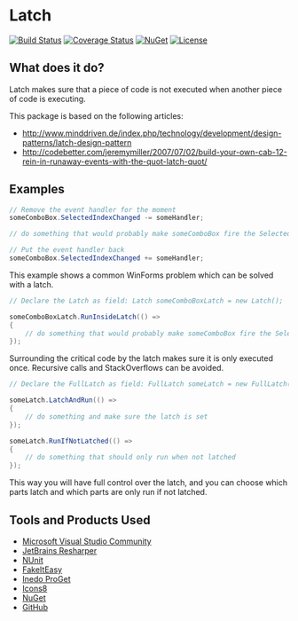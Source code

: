 # Latch

[![Build Status](https://travis-ci.org/denxorz/Latch.svg?branch=master)](https://travis-ci.org/denxorz/Latch) [![Coverage Status](https://coveralls.io/repos/github/denxorz/Latch/badge.svg?branch=master)](https://coveralls.io/github/denxorz/Latch?branch=master) [![NuGet](https://buildstats.info/nuget/Denxorz.Latch)](https://www.nuget.org/packages/Denxorz.Latch/) [![License](http://img.shields.io/:license-mit-blue.svg)](https://github.com/denxorz/Latch/blob/master/LICENSE)

## What does it do?
Latch makes sure that a piece of code is not executed when another piece of code is executing.

This package is based on the following articles: 

* http://www.minddriven.de/index.php/technology/development/design-patterns/latch-design-pattern
* http://codebetter.com/jeremymiller/2007/07/02/build-your-own-cab-12-rein-in-runaway-events-with-the-quot-latch-quot/

## Examples
```C#
// Remove the event handler for the moment
someComboBox.SelectedIndexChanged -= someHandler;

// do something that would probably make someComboBox fire the SelectedIndexChanged event

// Put the event handler back
someComboBox.SelectedIndexChanged += someHandler;
```

This example shows a common WinForms problem which can be solved with a latch.

```C#
// Declare the Latch as field: Latch someComboBoxLatch = new Latch();

someComboBoxLatch.RunInsideLatch(() =>
{
    // do something that would probably make someComboBox fire the SelectedIndexChanged event
});
```
Surrounding the critical code by the latch makes sure it is only executed once. Recursive calls and StackOverflows can be avoided.

```C#
// Declare the FullLatch as field: FullLatch someLatch = new FullLatch();

someLatch.LatchAndRun(() =>
{
    // do something and make sure the latch is set
});

someLatch.RunIfNotLatched(() =>
{
    // do something that should only run when not latched
});
```
This way you will have full control over the latch, and you can choose which parts latch 
and which parts are only run if not latched.

## Tools and Products Used
* [Microsoft Visual Studio Community](https://www.visualstudio.com)
* [JetBrains Resharper](https://www.jetbrains.com/resharper/)
* [NUnit](https://www.nunit.org/)
* [FakeItEasy](https://fakeiteasy.github.io/)
* [Inedo ProGet](https://inedo.com/proget)
* [Icons8](https://icons8.com/)
* [NuGet](https://www.nuget.org/)
* [GitHub](https://github.com/)